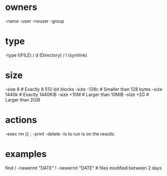 # owners 
-name 
-user 
-nouser
-group
# type
-type f(FILE) / d (Directory) / l (symlink)
# size 
-size 8            # Exactly 8 512-bit blocks 
-size -128c        # Smaller than 128 bytes
-size 1440k        # Exactly 1440KiB
-size +10M         # Larger than 10MiB
-size +2G          # Larger than 2GiB
# actions
-exec rm {} \;
-print
-delete
-ls to run ls on the results


# examples
find / -newermt "DATE" ! -newermt "DATE" # files modified between 2 days
